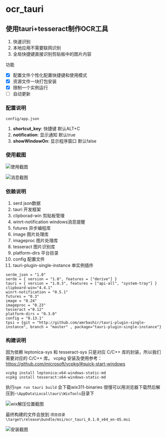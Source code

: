 # ocr_tauri

## 使用tauri+tesseract制作OCR工具

1. 快速识别
2. 本地应用不需要联网识别
3. 全局快捷键直接识别剪贴板中的图片内容

功能

- [x] 配置文件个性化配置快捷键和使用模式
- [x] 资源文件一块打包安装
- [x] 限制一个实例运行
- [ ] 自动更新

### 配置说明

```config/app.json```

1. __shortcut_key__: 快捷键 默认ALT+C
2. __notification__: 显示通知 默认true
3. __showWindowOn__: 显示程序窗口 默认false


### 使用截图


![使用截图](使用截图.png)


![消息截图](消息截图.png)


### 依赖说明

1. serd json数据
2. tauri 开发框架
3. clipborad-win 剪贴板管理
4. winrt-notification windows消息提醒
5. futures 异步编程库
6. image 图片处理库
7. imageproc 图片处理库
8. tesseract 图片识别库
9. platform-dirs 平台目录 
10. config 配置文件
11. tauri-plugin-single-instance 单实例插件

```
serde_json = "1.0"
serde = { version = "1.0", features = ["derive"] }
tauri = { version = "1.0.3", features = ["api-all", "system-tray"] }
clipboard-win="4.4.1"
winrt-notification = "0.5.1"
futures = "0.3"
image = "0.24"
imageproc = "0.23"
tesseract ="0.12"
platform-dirs = "0.3.0"
config = "0.13.1"
tpsi = {git = "http://github.com/amrbashir/tauri-plugin-single-instance", branch = "master" , package="tauri-plugin-single-instance"}
```


### 构建说明

因为依赖 leptonica-sys 和 tesseract-sys 只是对应 C/C++ 库的封装，所以我们需要对应的 C/C++ 库。
vcpkg 安装及使用参考：https://github.com/microsoft/vcpkg/#quick-start-windows

```
vcpkg install leptonica:x64-windows-static-md
vcpkg install tesseract:x64-windows-static-md
```

执行`npm run tauri build` 会下载wix311-binaries 很慢可以用浏览器下载然后解压到`~\AppData\Local\tauri\WixTools`目录下

![wix解压位置截图](wix.png)

最终构建的文件会放到 `项目目录\target\release\bundle/msi/ocr_tauri_0.1.0_x64_en-US.msi` 

![安装截图](install.png)
